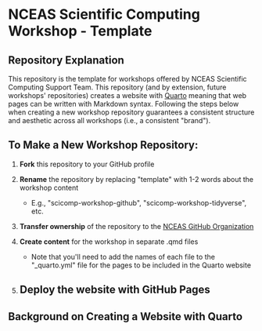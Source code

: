 # NCEAS Scientific Computing Workshop - Template

## Repository Explanation

This repository is the template for workshops offered by NCEAS Scientific Computing Support Team. This repository (and by extension, future workshops' repositories) creates a website with [Quarto](https://quarto.org/) meaning that web pages can be written with Markdown syntax. Following the steps below when creating a new workshop repository guarantees a consistent structure and aesthetic across all workshops (i.e., a consistent "brand").

## To Make a New Workshop Repository:

1. **Fork** this repository to your GitHub profile

2. **Rename** the repository by replacing "template" with 1-2 words about the workshop content
    - E.g., "scicomp-workshop-github", "scicomp-workshop-tidyverse", etc.

3. **Transfer ownership** of the repository to the [NCEAS GitHub Organization](https://github.com/NCEAS)

4. **Create content** for the workshop in separate .qmd files
    - Note that you'll need to add the names of each file to the "_quarto.yml" file for the pages to be included in the Quarto website

5. **Deploy** the website with GitHub Pages
    - 


## Background on Creating a Website with Quarto




